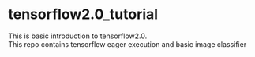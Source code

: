 <h1>tensorflow2.0_tutorial</h1>

This is basic introduction to tensorflow2.0.<br />
This repo contains tensorflow eager execution and basic image classifier
